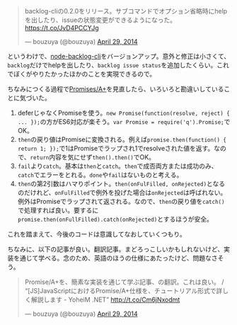<blockquote class="twitter-tweet" lang="en"><p>backlog-cliの0.2.0をリリース。サブコマンドでオプション省略時にhelpを出したり、issueの状態変更ができるようになった。<a href="https://t.co/JvD4PCCYJg">https://t.co/JvD4PCCYJg</a></p>&mdash; bouzuya (@bouzuya) <a href="https://twitter.com/bouzuya/statuses/461143107296169984">April 29, 2014</a></blockquote>
<script async src="//platform.twitter.com/widgets.js" charset="utf-8"></script>

というわけで、[node-backlog-cli][bouzuya/node-backlog-cli]をバージョンアップ。意外と修正は小さくて、`backlog`だけでhelpを出したり、`backlog issue status`を追加したくらい。これでぼくがやりたかったほかのことを実現できるので。

ちなみにつくる過程で[Promises/A+](http://promises-aplus.github.io/promises-spec/)を見直したら、いろいろと勘違いしていることに気づいた。

1. deferじゃなくPromiseを使う。`new Promise(function(resolve, reject) { ... });`の方がES6対応が楽そう。`var Promise = require('q').Promise;`でOK。
2. `then`の戻り値はPromiseに変換される。例えば`promise.then(function() { return 1; });`で1はPromiseでラップされ1でresolveされた値を返す。なので、`return`内容を気にせず`then().then()`でOK。
3. `fail`より`catch`。基本は`then`と`catch`。`then`で成否両方または成功のみ、`catch`でエラーをとれる。`done`や`fail`はないものと考える。
4. `then`の第2引数はハマりポイント。`then(onFulFilled, onRejected)`となるのだけれど、`onFulFilled`で例外を投げた場合は`onRejected`は呼ばれない。例外はPromiseでラップされて返される。なので、`then`の戻り値を`catch()`で処理すれば良い。要するに`promise.then(onFullFilled).catch(onRejected)`とするほうが安全。

これを踏まえて、今後のコードは意識してなおしていくつもり。

ちなみに、以下の記事が良い。翻訳記事。まどろっこしいかもしれないけど、実装を通じて学べる。念のため、英語のほうの仕様にあたったけど、問題なさそう。

<blockquote class="twitter-tweet" lang="en"><p>Promise/A+を、簡素な実装を通じて学ぶ記事、の翻訳。これは良い。 / “[JS]JavaScriptにおけるPromise/A+仕様を、チュートリアル形式で詳しく解説します - YoheiM .NET” <a href="http://t.co/Cm6jNxodmt">http://t.co/Cm6jNxodmt</a></p>&mdash; bouzuya (@bouzuya) <a href="https://twitter.com/bouzuya/statuses/461029871091609600">April 29, 2014</a></blockquote>
<script async src="//platform.twitter.com/widgets.js" charset="utf-8"></script>

[bouzuya/node-backlog-cli]: https://github.com/bouzuya/node-backlog-cli

